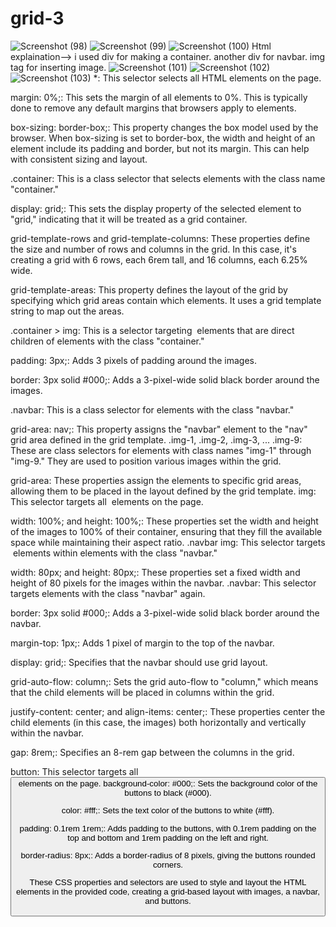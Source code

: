 # grid-3



![Screenshot (98)](https://github.com/Tanishka-khamesara/grid-3/assets/127411985/1a34c073-b30b-4a6b-8e65-a6e82db7c30b)
![Screenshot (99)](https://github.com/Tanishka-khamesara/grid-3/assets/127411985/2f861444-deb2-4626-b9dd-ac697c4198dd)
![Screenshot (100)](https://github.com/Tanishka-khamesara/grid-3/assets/127411985/c4befea1-ded2-4598-9a26-850ac7576cbc)
Html explaination-->
i used div for making a container.
another div for navbar.
img tag for inserting image.
![Screenshot (101)](https://github.com/Tanishka-khamesara/grid-3/assets/127411985/f00250fb-47b0-4739-92c8-f8c3f67170aa)
![Screenshot (102)](https://github.com/Tanishka-khamesara/grid-3/assets/127411985/cda5add1-4aab-4243-82ef-4f6e51e45471)
![Screenshot (103)](https://github.com/Tanishka-khamesara/grid-3/assets/127411985/f4e64931-60f2-4b2c-a298-85e75e977c70)
*: This selector selects all HTML elements on the page.

margin: 0%;: This sets the margin of all elements to 0%. This is typically done to remove any default margins that browsers apply to elements.

box-sizing: border-box;: This property changes the box model used by the browser. When box-sizing is set to border-box, the width and height of an element include its padding and border, but not its margin. This can help with consistent sizing and layout.

.container: This is a class selector that selects elements with the class name "container."

display: grid;: This sets the display property of the selected element to "grid," indicating that it will be treated as a grid container.

grid-template-rows and grid-template-columns: These properties define the size and number of rows and columns in the grid. In this case, it's creating a grid with 6 rows, each 6rem tall, and 16 columns, each 6.25% wide.

grid-template-areas: This property defines the layout of the grid by specifying which grid areas contain which elements. It uses a grid template string to map out the areas.

.container > img: This is a selector targeting <img> elements that are direct children of elements with the class "container."

padding: 3px;: Adds 3 pixels of padding around the images.

border: 3px solid #000;: Adds a 3-pixel-wide solid black border around the images.

.navbar: This is a class selector for elements with the class "navbar."

grid-area: nav;: This property assigns the "navbar" element to the "nav" grid area defined in the grid template.
.img-1, .img-2, .img-3, ... .img-9: These are class selectors for elements with class names "img-1" through "img-9." They are used to position various images within the grid.

grid-area: These properties assign the elements to specific grid areas, allowing them to be placed in the layout defined by the grid template.
img: This selector targets all <img> elements on the page.

width: 100%; and height: 100%;: These properties set the width and height of the images to 100% of their container, ensuring that they fill the available space while maintaining their aspect ratio.
.navbar img: This selector targets <img> elements within elements with the class "navbar."

width: 80px; and height: 80px;: These properties set a fixed width and height of 80 pixels for the images within the navbar.
.navbar: This selector targets elements with the class "navbar" again.

border: 3px solid #000;: Adds a 3-pixel-wide solid black border around the navbar.

margin-top: 1px;: Adds 1 pixel of margin to the top of the navbar.

display: grid;: Specifies that the navbar should use grid layout.

grid-auto-flow: column;: Sets the grid auto-flow to "column," which means that the child elements will be placed in columns within the grid.

justify-content: center; and align-items: center;: These properties center the child elements (in this case, the images) both horizontally and vertically within the navbar.

gap: 8rem;: Specifies an 8-rem gap between the columns in the grid.

button: This selector targets all <button> elements on the page.
background-color: #000;: Sets the background color of the buttons to black (#000).

color: #fff;: Sets the text color of the buttons to white (#fff).

padding: 0.1rem 1rem;: Adds padding to the buttons, with 0.1rem padding on the top and bottom and 1rem padding on the left and right.

border-radius: 8px;: Adds a border-radius of 8 pixels, giving the buttons rounded corners.

These CSS properties and selectors are used to style and layout the HTML elements in the provided code, creating a grid-based layout with images, a navbar, and buttons.




